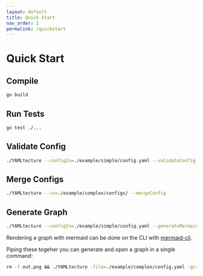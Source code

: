 ```yaml
---
layout: default
title: Quick Start
nav_order: 2
permalink: /quickstart
---
```


# Quick Start

## Compile

```bash
go build
```

## Run Tests

```bash
go test ./...
```

## Validate Config

```bash
./YAMLtecture --configIn=./example/simple/config.yaml --validateConfig
```

## Merge Configs

```bash
./YAMLtecture --in=./example/complex/configs/ --mergeConfig
```

## Generate Graph

```bash
./YAMLtecture --configIn=./example/simple/config.yaml --generateMermaid
```

Rendering a graph with mermaid can be done on the CLI with [mermaid-cli](https://github.com/mermaid-js/mermaid-cli).

Piping these togeher you can generate and open a graph in a single command:

```bash
rm -f out.png && ./YAMLtecture -file=./example/complex/config.yaml -graph | mmdc -i - -o ./out.png && open ./out.png
```
